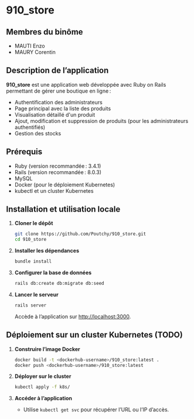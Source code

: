 # 910_store

## Membres du binôme

- MAUTI Enzo
- MAURY Corentin

## Description de l’application

**910_store** est une application web développée avec Ruby on Rails permettant de gérer une boutique en ligne :
- Authentification des administrateurs
- Page principal avec la liste des produits
- Visualisation détaillé d'un produit
- Ajout, modification et suppression de produits (pour les administrateurs authentifiés)  
- Gestion des stocks

## Prérequis

- Ruby (version recommandée : 3.4.1)
- Rails (version recommandée : 8.0.3)
- MySQL
- Docker (pour le déploiement Kubernetes)
- kubectl et un cluster Kubernetes

## Installation et utilisation locale

1. **Cloner le dépôt**
   ```sh
   git clone https://github.com/Poutchy/910_store.git
   cd 910_store
   ```

2. **Installer les dépendances**
   ```sh
   bundle install
   ```

3. **Configurer la base de données**
   ```sh
   rails db:create db:migrate db:seed
   ```

4. **Lancer le serveur**
   ```sh
   rails server
   ```
   Accède à l’application sur [http://localhost:3000](http://localhost:3000).

## Déploiement sur un cluster Kubernetes (TODO)

1. **Construire l’image Docker**
   ```sh
   docker build -t <dockerhub-username>/910_store:latest .
   docker push <dockerhub-username>/910_store:latest
   ```

2. **Déployer sur le cluster**
   ```sh
   kubectl apply -f k8s/
   ```

3. **Accéder à l’application**
   - Utilise `kubectl get svc` pour récupérer l’URL ou l’IP d’accès.
